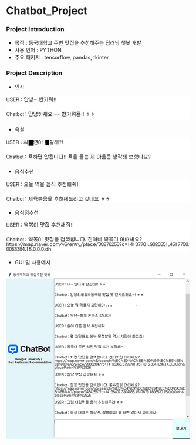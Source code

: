 # Chatbot_Project


### Project Introduction
- 목적 : 동국대학교 주변 맛집을 추천해주는 딥러닝 챗봇 개발
- 사용 언어 : PYTHON
- 주요 패키지 : tensorflow, pandas, tkinter


### Project Description
- 인사

![인사](./images/인사.JPG)

- 욕설

![욕설](./images/욕설.JPG)

- 음식추천

![음식추천](./images/음식추천.JPG)

- 음식점추천

![음식점추천](./images/음식점추천.JPG)

- GUI 및 사용예시

![사용예시](./images/사용예시.JPG)
